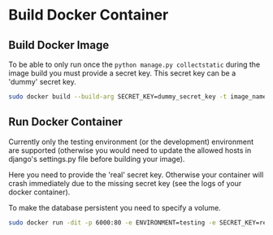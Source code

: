 # Build Docker Container

## Build Docker Image

To be able to only run once the `python manage.py collectstatic` during the image build you must provide a secret key. This secret key can be a 'dummy' secret key.

```bash
sudo docker build --build-arg SECRET_KEY=dummy_secret_key -t image_name /path/to/nethz_django
```

## Run Docker Container

Currently only the testing environment (or the development) environment are supported (otherwise you would need to update the allowed hosts in django's settings.py file before building your image).

Here you need to provide the 'real' secret key. Otherwise your container will crash immediately due to the missing secret key (see the logs of your docker container).

To make the database persistent you need to specify a volume.

```bash
sudo docker run -dit -p 6000:80 -e ENVIRONMENT=testing -e SECRET_KEY=real_secret_key -v /host/path/to/container_volume/db:/app/db --name container_name image_name

```
